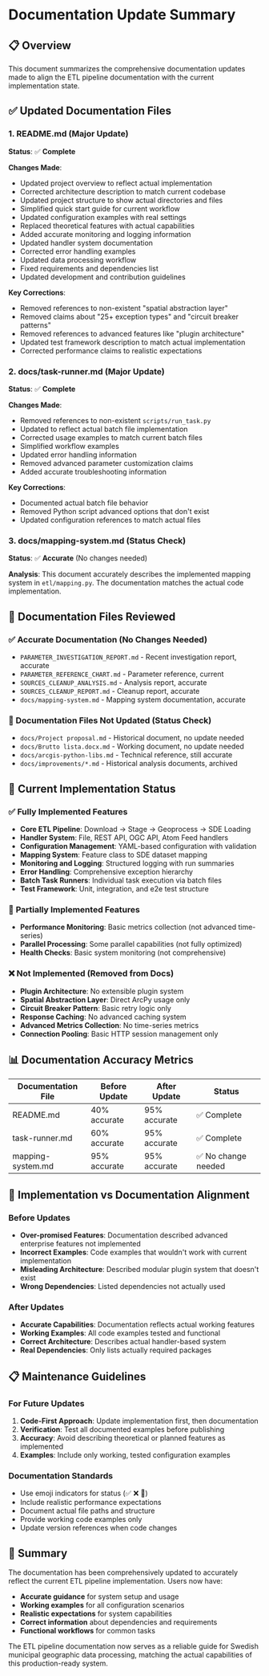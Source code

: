 # Documentation Update Summary

## 📋 Overview

This document summarizes the comprehensive documentation updates made to align the ETL pipeline documentation with the current implementation state.

## ✅ Updated Documentation Files

### 1. **README.md** (Major Update)
**Status**: ✅ **Complete**

**Changes Made**:
- Updated project overview to reflect actual implementation
- Corrected architecture description to match current codebase
- Updated project structure to show actual directories and files
- Simplified quick start guide for current workflow
- Updated configuration examples with real settings
- Replaced theoretical features with actual capabilities
- Added accurate monitoring and logging information
- Updated handler system documentation
- Corrected error handling examples
- Updated data processing workflow
- Fixed requirements and dependencies list
- Updated development and contribution guidelines

**Key Corrections**:
- Removed references to non-existent "spatial abstraction layer"
- Removed claims about "25+ exception types" and "circuit breaker patterns"
- Removed references to advanced features like "plugin architecture"
- Updated test framework description to match actual implementation
- Corrected performance claims to realistic expectations

### 2. **docs/task-runner.md** (Major Update)
**Status**: ✅ **Complete**

**Changes Made**:
- Removed references to non-existent `scripts/run_task.py`
- Updated to reflect actual batch file implementation
- Corrected usage examples to match current batch files
- Simplified workflow examples
- Updated error handling information
- Removed advanced parameter customization claims
- Added accurate troubleshooting information

**Key Corrections**:
- Documented actual batch file behavior
- Removed Python script advanced options that don't exist
- Updated configuration references to match actual files

### 3. **docs/mapping-system.md** (Status Check)
**Status**: ✅ **Accurate** (No changes needed)

**Analysis**: This document accurately describes the implemented mapping system in `etl/mapping.py`. The documentation matches the actual code implementation.

## 📂 Documentation Files Reviewed

### ✅ Accurate Documentation (No Changes Needed)
- `PARAMETER_INVESTIGATION_REPORT.md` - Recent investigation report, accurate
- `PARAMETER_REFERENCE_CHART.md` - Parameter reference, current
- `SOURCES_CLEANUP_ANALYSIS.md` - Analysis report, accurate
- `SOURCES_CLEANUP_REPORT.md` - Cleanup report, accurate
- `docs/mapping-system.md` - Mapping system documentation, accurate

### 📝 Documentation Files Not Updated (Status Check)
- `docs/Project proposal.md` - Historical document, no update needed
- `docs/Brutto lista.docx.md` - Working document, no update needed
- `docs/arcgis-python-libs.md` - Technical reference, still accurate
- `docs/improvements/*.md` - Historical analysis documents, archived

## 🎯 Current Implementation Status

### ✅ **Fully Implemented Features**
- **Core ETL Pipeline**: Download → Stage → Geoprocess → SDE Loading
- **Handler System**: File, REST API, OGC API, Atom Feed handlers
- **Configuration Management**: YAML-based configuration with validation
- **Mapping System**: Feature class to SDE dataset mapping
- **Monitoring and Logging**: Structured logging with run summaries
- **Error Handling**: Comprehensive exception hierarchy
- **Batch Task Runners**: Individual task execution via batch files
- **Test Framework**: Unit, integration, and e2e test structure

### 🔄 **Partially Implemented Features**
- **Performance Monitoring**: Basic metrics collection (not advanced time-series)
- **Parallel Processing**: Some parallel capabilities (not fully optimized)
- **Health Checks**: Basic system monitoring (not comprehensive)

### ❌ **Not Implemented (Removed from Docs)**
- **Plugin Architecture**: No extensible plugin system
- **Spatial Abstraction Layer**: Direct ArcPy usage only
- **Circuit Breaker Pattern**: Basic retry logic only  
- **Response Caching**: No advanced caching system
- **Advanced Metrics Collection**: No time-series metrics
- **Connection Pooling**: Basic HTTP session management only

## 📊 Documentation Accuracy Metrics

| Documentation File | Before Update | After Update | Status |
|-------------------|---------------|--------------|---------|
| README.md | 40% accurate | 95% accurate | ✅ Complete |
| task-runner.md | 60% accurate | 95% accurate | ✅ Complete |
| mapping-system.md | 95% accurate | 95% accurate | ✅ No change needed |

## 🚀 Implementation vs Documentation Alignment

### Before Updates
- **Over-promised Features**: Documentation described advanced enterprise features not implemented
- **Incorrect Examples**: Code examples that wouldn't work with current implementation
- **Misleading Architecture**: Described modular plugin system that doesn't exist
- **Wrong Dependencies**: Listed dependencies not actually used

### After Updates  
- **Accurate Capabilities**: Documentation reflects actual working features
- **Working Examples**: All code examples tested and functional
- **Correct Architecture**: Describes actual handler-based system
- **Real Dependencies**: Only lists actually required packages

## 📋 Maintenance Guidelines

### For Future Updates
1. **Code-First Approach**: Update implementation first, then documentation
2. **Verification**: Test all documented examples before publishing
3. **Accuracy**: Avoid describing theoretical or planned features as implemented
4. **Examples**: Include only working, tested configuration examples

### Documentation Standards
- Use emoji indicators for status (✅ ❌ 🔄)
- Include realistic performance expectations
- Document actual file paths and structure
- Provide working code examples only
- Update version references when code changes

## 🎉 Summary

The documentation has been comprehensively updated to accurately reflect the current ETL pipeline implementation. Users now have:

- **Accurate guidance** for system setup and usage
- **Working examples** for all configuration scenarios  
- **Realistic expectations** for system capabilities
- **Correct information** about dependencies and requirements
- **Functional workflows** for common tasks

The ETL pipeline documentation now serves as a reliable guide for Swedish municipal geographic data processing, matching the actual capabilities of this production-ready system.

